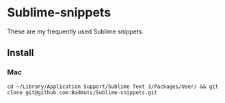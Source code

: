 # Sublime-snippets

These are my frequently used Sublime snippets.

## Install
### Mac
```
cd ~/Library/Application Support/Sublime Text 3/Packages/User/ && git clone git@github.com:Badmuts/Sublime-snippets.git
```
